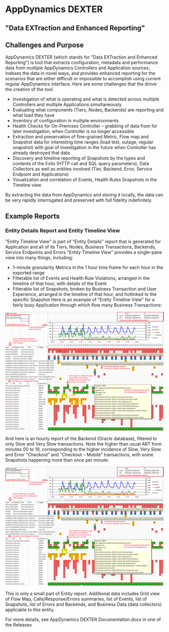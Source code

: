 # AppDynamics DEXTER

## "Data EXTraction and Enhanced Reporting"

## Challenges and Purpose

AppDynamics DEXTER (which stands for "Data EXTraction and Enhanced Reporting") is tool that extracts configuration, metadata and performance data from multiple AppDynamics Controllers and Application sources, indexes the data in novel ways, and provides enhanced reporting for the scenarios that are either difficult or impossible to accomplish using current regular AppDynamics interface.
Here are some challenges that the drove the creation of the tool:
- Investigation of what is operating and what is detected across multiple Controllers and multiple Applications simultaneously
- Evaluating what components (Tiers, Nodes, Backends) are reporting and what load they have
- Inventory of configuration in multiple environments
- Health Checks for On-Premises Controller – grabbing of data from for later investigation, when Controller is no longer accessible
- Extraction and preservation of fine-grained Metric, Flow map and Snapshot data for interesting time ranges (load test, outage, regular snapshot) with goal of investigation in the future when Controller has already destroyed that data
- Discovery and timeline reporting of Snapshots by the types and contents of the Exits (HTTP call and SQL query parameters), Data Collectors as well as entities involved (Tier, Backend, Error, Service Endpoint and Applications)
- Visualization and correlation of Events, Health Rules Snapshots in the Timeline view 

By extracting the data from AppDynamics and storing it locally, the data can be very rapidly interrogated and preserved with full fidelity indefinitely.

## Example Reports

### Entity Details Report and Entity Timeline View
"Entity Timeline View" is part of "Entity Details" report that is generated for Application and all of its Tiers, Nodes, Business Transactions, Backends, Service Endpoints and Errors
"Entity Timeline View" provides a single-pane view into many things, including:
- 1-minute granularity Metrics in the 1 hour time frame for each hour in the exported range
- Filterable list of Events and Health Rule Violations, arranged in the timeline of that hour, with details of the Event
- Filterable list of Snapshots, broken by Business Transaction and User Experience, arranged in the timeline of that hour, and hotlinked to the specific Snapshot
Here is an example of "Entity Timeline View" for a fairly busy Application through which flow many Business Transactions:

![Alt text](https://github.com/Appdynamics/AppDynamics.DEXTER/blob/master/Images/EntityDetailsApplication.png?raw=true)

And here is an hourly report of the Backend (Oracle database), filtered to only Slow and Very Slow transactions. Note the higher than usual ART from minutes 00 to 19, corresponding to the higher incidence of Slow, Very Slow and Error "Checkout" and "Checkout – Mobile" transactions, with some Snapshots happening more than once per minute:

![Alt text](https://github.com/Appdynamics/AppDynamics.DEXTER/blob/master/Images/EntityDetailsApplication.png?raw=true)

This is only a small part of Entity report. Additional data includes Grid view of Flow Map, Calls/Response/Errors summaries, list of Events, list of Snapshots, list of Errors and Backends, and Business Data (data collectors) applicable to this entity.

For more details, see AppDynamics DEXTER Documentation.docx in one of the Releases